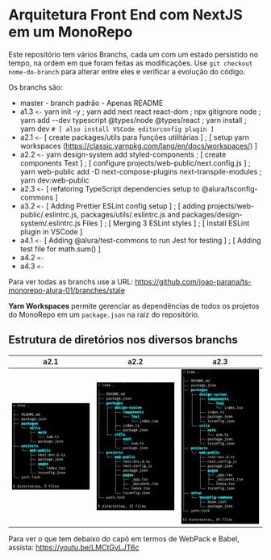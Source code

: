 # Arquitetura Front End com NextJS em um MonoRepo

Este repositório tem vários Branchs, cada um com um estado persistido no tempo, na ordem em que foram feitas as modificações. Use `git checkout nome-do-branch` para alterar entre eles e verificar a evolução do código.

Os branchs são:

-  master - branch padrão - Apenas README
-  a1.3 `<-` yarn init -y ; yarn add next react react-dom ; npx gitignore node ; yarn add --dev typescript @types/node @types/react ; yarn install ; yarn dev  `# [ also install VSCode editorconfig plugin ]`
-  a2.1 `<-` [ create packages/utils para funções utilitárias ] ; [ setup yarn workspaces (https://classic.yarnpkg.com/lang/en/docs/workspaces/) ] 
-  a2.2 `<-` yarn design-system add styled-components ; [ create components Text ] ; [ configure projects/web-public/next.config.js ] ; yarn web-public add -D next-compose-plugins next-transpile-modules ; yarn dev:web-public
-  a2.3 `<-` [ refatoring TypeScript dependencies setup to @alura/tsconfig-commons ]
-  a3.2 `<-` [ Adding Prettier ESLint config setup ] ; [ adding projects/web-public/.eslintrc.js, packages/utils/.eslintrc.js and packages/design-system/.eslintrc.js Files ] ; [ Merging 3 ESLint styles ] ; [ Install ESLint plugin in VSCode ]
-  a4.1 `<-` [ Adding @alura/test-commons to run Jest for testing ] ; [ Adding test file for math.sum() ] 
-  a4.2 `<-`
-  a4.3 `<-`

Para ver todas as branchs use a URL: https://github.com/joao-parana/ts-monorepo-alura-01/branches/stale

**Yarn Workspaces** permite gerenciar as dependências de todos os projetos do MonoRepo em um `package.json` na raiz do repositório.

## Estrutura de diretórios nos diversos branchs

| a2.1 | a2.2 | a2.3 |
| :---: | :---: | :---: |
| ![2.1](img/a2.1.png)   |![2.2](img/a2.2.png)      | ![2.3](img/a2.3.png)     |


Para ver o que tem debaixo do capô em termos de WebPack e Babel, assista: https://youtu.be/LMCtGvLJT6c 
